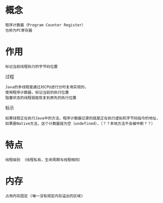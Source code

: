 


# 概念

    程序计数器（Program Counter Register）
    也称为PC寄存器

# 作用

    标记当前线程执行的字节码位置

过程

    Java的多线程是通过对CPU进行分时复用实现的，   
    使用程序计数器，标记当前的执行位置
    阻塞状态的线程就能恢复到原先的执行位置
      

标示

    如果线程正在执行Java中的方法，程序计数器记录的就是正在执行虚拟机字节码指令的地址，
    如果是Native方法，这个计数器就为空（undefined），（？？本地方法不会被中断？？）
 

# 特点

    线程级别 （线程私有，生命周期与线程相同）
    
# 内存

    占用内存固定 (唯一没有规定内存溢出的区域)

